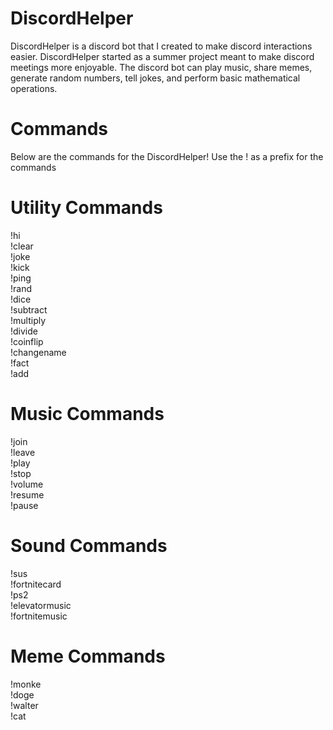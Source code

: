 # DiscordHelper
DiscordHelper is a discord bot that I created to make discord interactions easier.
DiscordHelper started as a summer project meant to make discord meetings more enjoyable. The discord bot can play music, share memes, generate random numbers, tell jokes, and perform basic mathematical operations.  

# Commands
Below are the commands for the DiscordHelper! Use the ! as a prefix for the commands
# Utility Commands
!hi       
!clear       
!joke       
!kick       
!ping       
!rand       
!dice       
!subtract       
!multiply       
!divide       
!coinflip       
!changename       
!fact       
!add       
# Music Commands
!join       
!leave       
!play       
!stop       
!volume       
!resume       
!pause       
# Sound Commands
!sus       
!fortnitecard       
!ps2       
!elevatormusic       
!fortnitemusic       
# Meme Commands
!monke       
!doge       
!walter       
!cat       

